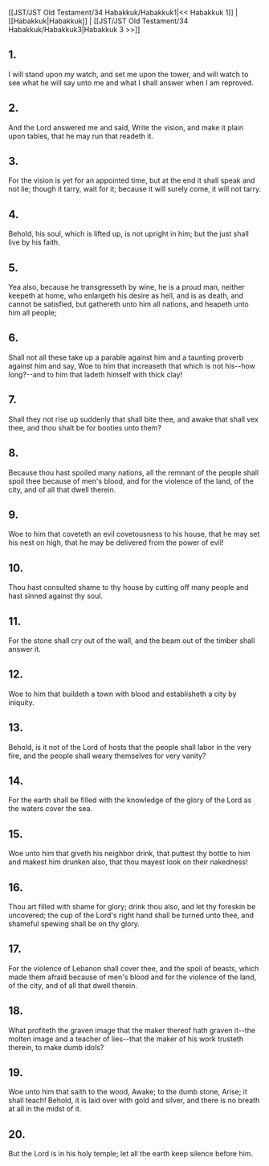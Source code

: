 [[JST/JST Old Testament/34 Habakkuk/Habakkuk1|<< Habakkuk 1]] | [[Habakkuk|Habakkuk]] | [[JST/JST Old Testament/34 Habakkuk/Habakkuk3|Habakkuk 3 >>]]
## 1.
I will stand upon my watch, and set me upon the tower, and will watch to see what he will say unto me and what I shall answer when I am reproved.
## 2.
And the Lord answered me and said, Write the vision, and make it plain upon tables, that he may run that readeth it.
## 3.
For the vision is yet for an appointed time, but at the end it shall speak and not lie; though it tarry, wait for it; because it will surely come, it will not tarry.
## 4.
Behold, his soul, which is lifted up, is not upright in him; but the just shall live by his faith.
## 5.
Yea also, because he transgresseth by wine, he is a proud man, neither keepeth at home, who enlargeth his desire as hell, and is as death, and cannot be satisfied, but gathereth unto him all nations, and heapeth unto him all people;
## 6.
Shall not all these take up a parable against him and a taunting proverb against him and say, Woe to him that increaseth that which is not his\--how long?\--and to him that ladeth himself with thick clay!
## 7.
Shall they not rise up suddenly that shall bite thee, and awake that shall vex thee, and thou shalt be for booties unto them?
## 8.
Because thou hast spoiled many nations, all the remnant of the people shall spoil thee because of men\'s blood, and for the violence of the land, of the city, and of all that dwell therein.
## 9.
Woe to him that coveteth an evil covetousness to his house, that he may set his nest on high, that he may be delivered from the power of evil!
## 10.
Thou hast consulted shame to thy house by cutting off many people and hast sinned against thy soul.
## 11.
For the stone shall cry out of the wall, and the beam out of the timber shall answer it.
## 12.
Woe to him that buildeth a town with blood and establisheth a city by iniquity.
## 13.
Behold, is it not of the Lord of hosts that the people shall labor in the very fire, and the people shall weary themselves for very vanity?
## 14.
For the earth shall be filled with the knowledge of the glory of the Lord as the waters cover the sea.
## 15.
Woe unto him that giveth his neighbor drink, that puttest thy bottle to him and makest him drunken also, that thou mayest look on their nakedness!
## 16.
Thou art filled with shame for glory; drink thou also, and let thy foreskin be uncovered; the cup of the Lord\'s right hand shall be turned unto thee, and shameful spewing shall be on thy glory.
## 17.
For the violence of Lebanon shall cover thee, and the spoil of beasts, which made them afraid because of men\'s blood and for the violence of the land, of the city, and of all that dwell therein.
## 18.
What profiteth the graven image that the maker thereof hath graven it\--the molten image and a teacher of lies\--that the maker of his work trusteth therein, to make dumb idols?
## 19.
Woe unto him that saith to the wood, Awake; to the dumb stone, Arise; it shall teach! Behold, it is laid over with gold and silver, and there is no breath at all in the midst of it.
## 20.
But the Lord is in his holy temple; let all the earth keep silence before him.

